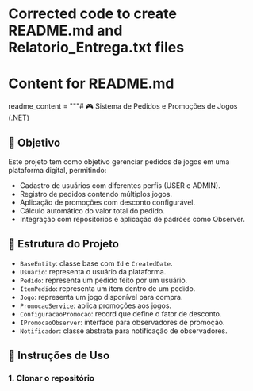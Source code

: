 ﻿
# Corrected code to create README.md and Relatorio_Entrega.txt files

# Content for README.md
readme_content = """# 🎮 Sistema de Pedidos e Promoções de Jogos (.NET)

## 📌 Objetivo

Este projeto tem como objetivo gerenciar pedidos de jogos em uma plataforma digital, permitindo:

- Cadastro de usuários com diferentes perfis (USER e ADMIN).
- Registro de pedidos contendo múltiplos jogos.
- Aplicação de promoções com desconto configurável.
- Cálculo automático do valor total do pedido.
- Integração com repositórios e aplicação de padrões como Observer.

## 🧱 Estrutura do Projeto

- `BaseEntity`: classe base com `Id` e `CreatedDate`.
- `Usuario`: representa o usuário da plataforma.
- `Pedido`: representa um pedido feito por um usuário.
- `ItemPedido`: representa um item dentro de um pedido.
- `Jogo`: representa um jogo disponível para compra.
- `PromocaoService`: aplica promoções aos jogos.
- `ConfiguracaoPromocao`: record que define o fator de desconto.
- `IPromocaoObserver`: interface para observadores de promoção.
- `Notificador`: classe abstrata para notificação de observadores.

## 🚀 Instruções de Uso

### 1. Clonar o repositório

